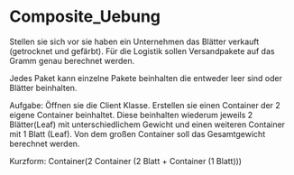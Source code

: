 # Composite_Uebung

Stellen sie sich vor sie haben ein Unternehmen das Blätter verkauft (getrocknet und gefärbt).
Für die Logistik sollen Versandpakete auf das Gramm genau berechnet werden.

Jedes Paket kann einzelne Pakete beinhalten die entweder leer sind oder Blätter beinhalten.


Aufgabe:
Öffnen sie die Client Klasse.
Erstellen sie einen Container der 2 eigene Container beinhaltet. 
Diese beinhalten wiederum jeweils 2 Blätter(Leaf) mit unterschiedlichem Gewicht und einen weiteren Container mit 1 Blatt (Leaf).
Von dem großen Container soll das Gesamtgewicht berechnet werden.

Kurzform: Container(2 Container (2 Blatt + Container (1 Blatt)))

